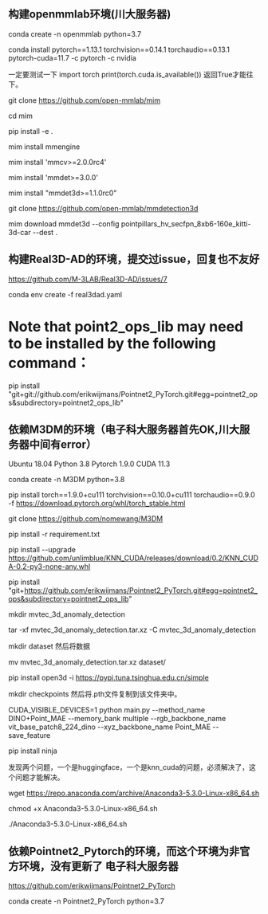 
## 构建openmmlab环境(川大服务器)

conda create -n openmmlab python=3.7

conda install pytorch==1.13.1 torchvision==0.14.1 torchaudio==0.13.1 pytorch-cuda=11.7 -c pytorch -c nvidia

一定要测试一下
import torch
print(torch.cuda.is_available())
返回True才能往下。

git clone https://github.com/open-mmlab/mim

cd mim

pip install -e .

mim install mmengine

mim install 'mmcv>=2.0.0rc4'

mim install 'mmdet>=3.0.0'

mim install "mmdet3d>=1.1.0rc0"

git clone https://github.com/open-mmlab/mmdetection3d

mim download mmdet3d --config pointpillars_hv_secfpn_8xb6-160e_kitti-3d-car --dest .

## 构建Real3D-AD的环境，提交过issue，回复也不友好
https://github.com/M-3LAB/Real3D-AD/issues/7

conda env create -f real3dad.yaml
# Note that point2_ops_lib may need to be installed by the following command：
pip install "git+git://github.com/erikwijmans/Pointnet2_PyTorch.git#egg=pointnet2_ops&subdirectory=pointnet2_ops_lib"

## 依赖M3DM的环境（电子科大服务器首先OK,川大服务器中间有error）
Ubuntu 18.04
Python 3.8
Pytorch 1.9.0
CUDA 11.3

conda create -n M3DM python=3.8

pip install torch==1.9.0+cu111 torchvision==0.10.0+cu111 torchaudio==0.9.0 -f https://download.pytorch.org/whl/torch_stable.html

git clone https://github.com/nomewang/M3DM

pip install -r requirement.txt

pip install --upgrade https://github.com/unlimblue/KNN_CUDA/releases/download/0.2/KNN_CUDA-0.2-py3-none-any.whl

pip install "git+https://github.com/erikwijmans/Pointnet2_PyTorch.git#egg=pointnet2_ops&subdirectory=pointnet2_ops_lib"

mkdir mvtec_3d_anomaly_detection

tar -xf mvtec_3d_anomaly_detection.tar.xz -C mvtec_3d_anomaly_detection

mkdir dataset
然后将数据

mv mvtec_3d_anomaly_detection.tar.xz dataset/

pip install open3d -i https://pypi.tuna.tsinghua.edu.cn/simple

mkdir checkpoints
然后将.pth文件复制到该文件夹中。

CUDA_VISIBLE_DEVICES=1 python main.py --method_name DINO+Point_MAE --memory_bank multiple --rgb_backbone_name vit_base_patch8_224_dino --xyz_backbone_name Point_MAE --save_feature 

pip install ninja

发现两个问题，一个是huggingface，一个是knn_cuda的问题，必须解决了，这个问题才能解决。

wget https://repo.anaconda.com/archive/Anaconda3-5.3.0-Linux-x86_64.sh


chmod +x Anaconda3-5.3.0-Linux-x86_64.sh

./Anaconda3-5.3.0-Linux-x86_64.sh

## 依赖Pointnet2_Pytorch的环境，而这个环境为非官方环境，没有更新了 电子科大服务器
https://github.com/erikwijmans/Pointnet2_PyTorch

conda create -n Pointnet2_PyTorch python=3.7

